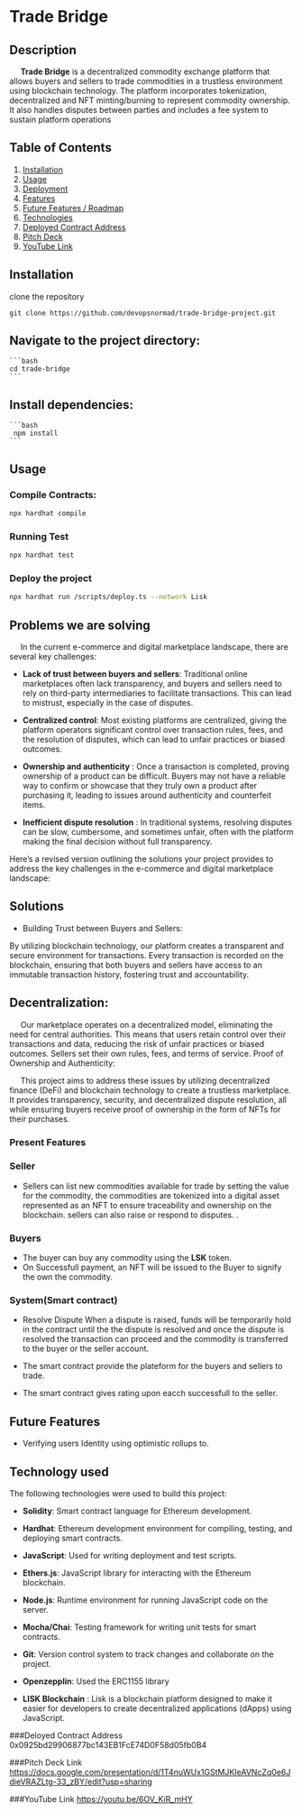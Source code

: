 # Trade Bridge

## Description

&nbsp;&nbsp;&nbsp;&nbsp; **Trade Bridge** is a decentralized commodity exchange platform that allows buyers and sellers to trade commodities in a trustless environment using blockchain technology. The platform incorporates tokenization, decentralized and NFT minting/burning to represent commodity ownership. It also handles disputes between parties and includes a fee system to sustain platform operations

## Table of Contents
1. [Installation](#installation)
2. [Usage](#usage)
3. [Deployment](#deployment)
4. [Features](#features)
5. [Future Features / Roadmap](#future-features-roadmap)
6. [Technologies](#technologies)
7. [Deployed Contract Address](#deployed-contract-address)
8. [Pitch Deck](#pitch-deck)
9. [YouTube Link](#youtube-link)


## Installation
 clone the repository
```
git clone https://github.com/devopsnormad/trade-bridge-project.git
```

 ## Navigate to the project directory:
    ```bash
    cd trade-bridge
    ```

 ## Install dependencies:
    ```bash
     npm install
    ```

## Usage

### Compile Contracts:
```bash
npx hardhat compile
```
### Running Test
```bash
npx hardhat test
```

### Deploy the project
```bash
npx hardhat run /scripts/deploy.ts --network Lisk
```
## Problems we are solving
&nbsp;&nbsp;&nbsp;&nbsp; In the current e-commerce and digital marketplace landscape, there are several key challenges:

 - **Lack of trust between buyers and sellers**: Traditional online marketplaces often lack transparency, and buyers and sellers need to rely on third-party intermediaries to facilitate transactions. This can lead to mistrust, especially in the case of disputes.

- **Centralized control**: Most existing platforms are centralized, giving the platform operators significant control over transaction rules, fees, and the resolution of disputes, which can lead to unfair practices or biased outcomes.

- **Ownership and authenticity** : Once a transaction is completed, proving ownership of a product can be difficult. Buyers may not have a reliable way to confirm or showcase that they truly own a product after purchasing it, leading to issues around authenticity and counterfeit items.

- **Inefficient dispute resolution** : In traditional systems, resolving disputes can be slow, cumbersome, and sometimes unfair, often with the platform making the final decision without full transparency.


Here’s a revised version outlining the solutions your project provides to address the key challenges in the e-commerce and digital marketplace landscape:

## Solutions
- Building Trust between Buyers and Sellers:

By utilizing blockchain technology, our platform creates a transparent and secure environment for transactions. Every transaction is recorded on the blockchain, ensuring that both buyers and sellers have access to an immutable transaction history, fostering trust and accountability.
## Decentralization:

&nbsp;&nbsp;&nbsp;&nbsp; Our marketplace operates on a decentralized model, eliminating the need for central authorities. This means that users retain control over their transactions and data, reducing the risk of unfair practices or biased outcomes. Sellers set their own rules, fees, and terms of service.
Proof of Ownership and Authenticity:


&nbsp;&nbsp;&nbsp;&nbsp; This project aims to address these issues by utilizing decentralized finance (DeFi) and blockchain technology to create a trustless marketplace. It provides transparency, security, and decentralized dispute resolution, all while ensuring buyers receive proof of ownership in the form of NFTs for their purchases.

### Present Features


### Seller
- Sellers can list new commodities available for trade by setting the value   for the commodity, the commodities are tokenized into a digital asset represented as an NFT to ensure traceability and ownership on the blockchain. sellers can also raise or respond to disputes. .

 
### Buyers 
- The buyer can buy any commodity using the **LSK** token.
- On Successfull payment, an NFT will be issued to the Buyer to signify the own the commodity.

### System(Smart contract)
- Resolve Dispute 
When a dispute is raised, funds will be temporarily hold in the contract  until the the dispute is resolved and once the dispute is resolved the transaction can proceed and the commodity is transferred to the buyer or the seller account.

- The smart contract provide the plateform for the buyers and sellers to trade.
- The smart contract gives rating upon eacch successfull  to the seller.
## Future  Features

- Verifying users Identity using optimistic rollups to.

## Technology used
The following technologies were used to build this project:

- **Solidity**: Smart contract language for Ethereum development.
- **Hardhat**: Ethereum development environment for compiling, testing, and deploying smart contracts.
- **JavaScript**: Used for writing deployment and test scripts.
- **Ethers.js**: JavaScript library for interacting with the Ethereum blockchain.
- **Node.js**: Runtime environment for running JavaScript code on the server.
- **Mocha/Chai**: Testing framework for writing unit tests for smart contracts.
- **Git**: Version control system to track changes and collaborate on the project.

- **Openzepplin**: Used the ERC1155 library

- **LISK Blockchain** : 
Lisk is a blockchain platform designed to make it easier for developers to create decentralized applications (dApps) using JavaScript.

 ###Deloyed Contract Address
 0x0925bd29906877bc143EB1FcE74D0F58d05fb0B4

 ###Pitch Deck Link
 https://docs.google.com/presentation/d/1T4nuWUx1GStMJKIeAVNcZq0e6JdieVRAZLtg-33_zBY/edit?usp=sharing

 ###YouTube Link
 https://youtu.be/6OV_KiR_mHY
 
 
 


